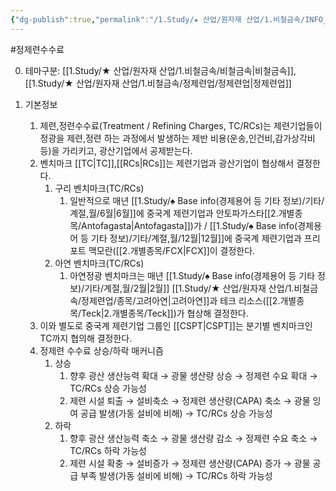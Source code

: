 ```yaml
---
{"dg-publish":true,"permalink":"/1.Study/★ 산업/원자재 산업/1.비철금속/INFO_정련,제련,광산 등/정제련 수수료/","created":"2023-05-31T14:24:11.045+09:00","updated":"2025-06-26T13:20:01.279+09:00"}
---
```


#정제련수수료


0. 테마구분: [[1.Study/★ 산업/원자재 산업/1.비철금속/비철금속\|비철금속]], [[1.Study/★ 산업/원자재 산업/1.비철금속/정제련업/정제련업\|정제련업]]


1. 기본정보
	1. 제련,정련수수료(Treatment / Refining Charges, TC/RCs)는 제련기업들이 정광을 제련,정련 하는 과정에서 발생하는 제반 비용(운송,인건비,감가상각비 등)을 가리키고, 광산기업에서 공제받는다.   
	2. 벤치마크 [[TC\|TC]],[[RCs\|RCs]]는 제련기업과 광산기업이 협상해서 결정한다.
		1. 구리 벤치마크(TC/RCs)
			1. 일반적으로 매년 [[1.Study/♠ Base info(경제용어 등 기타 정보)/기타/계절,월/6월\|6월]]에 중국계 제련기업과 안토파가스타[[2.개별종목/Antofagasta\|Antofagasta]])가 / [[1.Study/♠ Base info(경제용어 등 기타 정보)/기타/계절,월/12월\|12월]]에 중국계 제련기업과 프리포트 맥모란([[2.개별종목/FCX\|FCX]]이 결정한다.
		2. 아연 벤치마크(TC/RCs)
			1. 아연정광 벤치마크는 매년 [[1.Study/♠ Base info(경제용어 등 기타 정보)/기타/계절,월/2월\|2월]] [[1.Study/★ 산업/원자재 산업/1.비철금속/정제련업/종목/고려아연\|고려아연]]과 테크 리소스([[2.개별종목/Teck\|2.개별종목/Teck]])가 협상해 결정한다.
	3. 이와 별도로 중국계 제련기업 그룹인 [[CSPT\|CSPT]]는 분기별 벤치마크인 TC까지 협의해 결정한다.
	4. 정제련 수수료 상승/하락 매커니즘
		1. 상승 
			1. 향후 광산 생산능력 확대 → 광물 생산량 상승 → 정제련 수요 확대 → TC/RCs 상승 가능성
			2. 제련 시설 퇴출 → 설비축소 → 정제련 생산량(CAPA)  축소 → 광물 잉여 공급 발생(가동 설비에 비해) → TC/RCs 상승 가능성
		2. 하락 
			1. 향후 광산 생산능력 축소 → 광물 생산량 감소 → 정제련 수요 축소 → TC/RCs 하락 가능성
			2. 제련 시설 확충 → 설비증가 → 정제련 생산량(CAPA) 증가 →  광물 공급 부족 발생(가동 설비에 비해) → TC/RCs 하락 가능성

